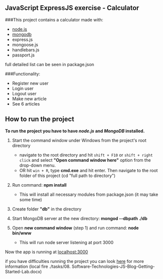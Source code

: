 
## JavaScript ExpressJS exercise - Calculator

###This project contains a calculator made with:

- [node.js](https://nodejs.org/en/ "nodejs.org")
- [mongodb](https://www.mongodb.com/download-center#community "mongodb.com")
- express.js
- mongoose.js
- handlebars.js
- passport.js	

full detailed list can be seen in package.json

###Functionality:

- Register new user
- Login user
- Logout user
- Make new article
- See 6 articles

## How to run the project
**To run the project you have to have *node.js* and *MongoDB* installed.**

1. Start the command window under Windows from the project's root directory
	- navigate to the root directory and hit `shift + F10` or `shift + right click`  and select **"Open command window here"** option from the drop-down menu.
	- OR hit `win + R`, type **cmd.exe** and hit enter. Then navigate to the root folder of this project (cd "full path to directory")

2. Run command: **npm install**
	- This will install all necessary modules from package.json (it may take some time)

3. Create folder **"db"** in the directory

4. Start MongoDB server at the new directory: **mongod --dbpath ./db**

5. Open **new command window** (step 1) and run command: **node bin/www**
	- This will run node server listening at port 3000

Now the app is running at [localhost:3000](http://localhost:3000 "localhost:3000")

if you have difficulties running the project you can look [here](https://github.com/Steffkn/SoftUni/blob/master/02.TechModule-09.2017/SoftwareTech/05.JavaScriptBlogDesign/tasks/08.%20Software-Technologies-JS-Blog-Getting-Started-Lab.docx "Software-Technologies-JS-Blog-Getting-Started.docx")  for more information (local fire ./tasks/08. Software-Technologies-JS-Blog-Getting-Started-Lab.docx)